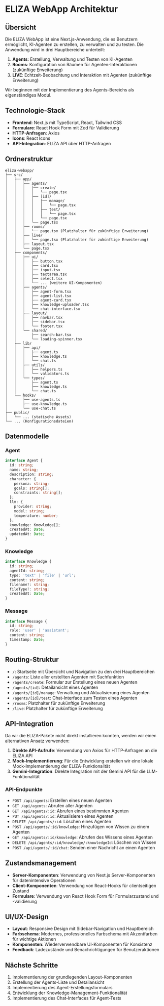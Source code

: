# ELIZA WebApp Architektur

## Übersicht

Die ELIZA WebApp ist eine Next.js-Anwendung, die es Benutzern ermöglicht, KI-Agenten zu erstellen, zu verwalten und zu testen. Die Anwendung wird in drei Hauptbereiche unterteilt:

1. **Agents**: Erstellung, Verwaltung und Testen von KI-Agenten
2. **Rooms**: Konfiguration von Räumen für Agenten-Interaktionen (zukünftige Erweiterung)
3. **LIVE**: Echtzeit-Beobachtung und Interaktion mit Agenten (zukünftige Erweiterung)

Wir beginnen mit der Implementierung des Agents-Bereichs als eigenständiges Modul.

## Technologie-Stack

- **Frontend**: Next.js mit TypeScript, React, Tailwind CSS
- **Formulare**: React Hook Form mit Zod für Validierung
- **HTTP-Anfragen**: Axios
- **Icons**: React Icons
- **API-Integration**: ELIZA API über HTTP-Anfragen

## Ordnerstruktur

```
eliza-webapp/
├── src/
│   ├── app/
│   │   ├── agents/
│   │   │   ├── create/
│   │   │   │   └── page.tsx
│   │   │   ├── [id]/
│   │   │   │   ├── manage/
│   │   │   │   │   └── page.tsx
│   │   │   │   ├── test/
│   │   │   │   │   └── page.tsx
│   │   │   │   └── page.tsx
│   │   │   └── page.tsx
│   │   ├── rooms/
│   │   │   └── page.tsx (Platzhalter für zukünftige Erweiterung)
│   │   ├── live/
│   │   │   └── page.tsx (Platzhalter für zukünftige Erweiterung)
│   │   ├── layout.tsx
│   │   └── page.tsx
│   ├── components/
│   │   ├── ui/
│   │   │   ├── button.tsx
│   │   │   ├── card.tsx
│   │   │   ├── input.tsx
│   │   │   ├── textarea.tsx
│   │   │   ├── select.tsx
│   │   │   └── ... (weitere UI-Komponenten)
│   │   ├── agents/
│   │   │   ├── agent-form.tsx
│   │   │   ├── agent-list.tsx
│   │   │   ├── agent-card.tsx
│   │   │   ├── knowledge-uploader.tsx
│   │   │   └── chat-interface.tsx
│   │   ├── layout/
│   │   │   ├── navbar.tsx
│   │   │   ├── sidebar.tsx
│   │   │   └── footer.tsx
│   │   └── shared/
│   │       ├── search-bar.tsx
│   │       └── loading-spinner.tsx
│   ├── lib/
│   │   ├── api/
│   │   │   ├── agent.ts
│   │   │   ├── knowledge.ts
│   │   │   └── chat.ts
│   │   ├── utils/
│   │   │   ├── helpers.ts
│   │   │   └── validators.ts
│   │   └── types/
│   │       ├── agent.ts
│   │       ├── knowledge.ts
│   │       └── chat.ts
│   └── hooks/
│       ├── use-agents.ts
│       ├── use-knowledge.ts
│       └── use-chat.ts
├── public/
│   └── ... (statische Assets)
└── ... (Konfigurationsdateien)
```

## Datenmodelle

### Agent

```typescript
interface Agent {
  id: string;
  name: string;
  description: string;
  character: {
    persona: string;
    goals: string[];
    constraints: string[];
  };
  llm: {
    provider: string;
    model: string;
    temperature: number;
  };
  knowledge: Knowledge[];
  createdAt: Date;
  updatedAt: Date;
}
```

### Knowledge

```typescript
interface Knowledge {
  id: string;
  agentId: string;
  type: 'text' | 'file' | 'url';
  content: string;
  filename?: string;
  fileType?: string;
  createdAt: Date;
}
```

### Message

```typescript
interface Message {
  id: string;
  role: 'user' | 'assistant';
  content: string;
  timestamp: Date;
}
```

## Routing-Struktur

- `/`: Startseite mit Übersicht und Navigation zu den drei Hauptbereichen
- `/agents`: Liste aller erstellten Agenten mit Suchfunktion
- `/agents/create`: Formular zur Erstellung eines neuen Agenten
- `/agents/[id]`: Detailansicht eines Agenten
- `/agents/[id]/manage`: Verwaltung und Aktualisierung eines Agenten
- `/agents/[id]/test`: Chat-Interface zum Testen eines Agenten
- `/rooms`: Platzhalter für zukünftige Erweiterung
- `/live`: Platzhalter für zukünftige Erweiterung

## API-Integration

Da wir die ELIZA-Pakete nicht direkt installieren konnten, werden wir einen alternativen Ansatz verwenden:

1. **Direkte API-Aufrufe**: Verwendung von Axios für HTTP-Anfragen an die ELIZA API
2. **Mock-Implementierung**: Für die Entwicklung erstellen wir eine lokale Mock-Implementierung der ELIZA-Funktionalität
3. **Gemini-Integration**: Direkte Integration mit der Gemini API für die LLM-Funktionalität

### API-Endpunkte

- `POST /api/agents`: Erstellen eines neuen Agenten
- `GET /api/agents`: Abrufen aller Agenten
- `GET /api/agents/:id`: Abrufen eines bestimmten Agenten
- `PUT /api/agents/:id`: Aktualisieren eines Agenten
- `DELETE /api/agents/:id`: Löschen eines Agenten
- `POST /api/agents/:id/knowledge`: Hinzufügen von Wissen zu einem Agenten
- `GET /api/agents/:id/knowledge`: Abrufen des Wissens eines Agenten
- `DELETE /api/agents/:id/knowledge/:knowledgeId`: Löschen von Wissen
- `POST /api/agents/:id/chat`: Senden einer Nachricht an einen Agenten

## Zustandsmanagement

- **Server-Komponenten**: Verwendung von Next.js Server-Komponenten für datenintensive Operationen
- **Client-Komponenten**: Verwendung von React-Hooks für clientseitigen Zustand
- **Formulare**: Verwendung von React Hook Form für Formularzustand und -validierung

## UI/UX-Design

- **Layout**: Responsive Design mit Sidebar-Navigation und Hauptbereich
- **Farbschema**: Modernes, professionelles Farbschema mit Akzentfarben für wichtige Aktionen
- **Komponenten**: Wiederverwendbare UI-Komponenten für Konsistenz
- **Feedback**: Ladezustände und Benachrichtigungen für Benutzeraktionen

## Nächste Schritte

1. Implementierung der grundlegenden Layout-Komponenten
2. Erstellung der Agents-Liste und Detailansicht
3. Implementierung des Agent-Erstellungsformulars
4. Entwicklung der Knowledge-Management-Funktionalität
5. Implementierung des Chat-Interfaces für Agent-Tests
